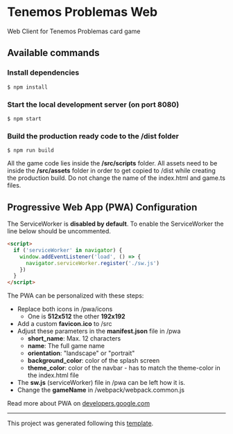 # Tenemos Problemas Web
Web Client for Tenemos Problemas card game

## Available commands
### Install dependencies
`$ npm install`

### Start the local development server (on port 8080)
`$ npm start`

### Build the production ready code to the /dist folder
`$ npm run build`


All the game code lies inside the **/src/scripts** folder. All assets need to be inside the **/src/assets** folder in order to get copied to /dist while creating the production build. Do not change the name of the index.html and game.ts files.

## Progressive Web App (PWA) Configuration

The ServiceWorker is **disabled by default**. To enable the ServiceWorker the line below should be uncommented.

```html
<script>
  if ('serviceWorker' in navigator) {
    window.addEventListener('load', () => {
      navigator.serviceWorker.register('./sw.js')
    })
  }
</script>
```

The PWA can be personalized with these steps:

- Replace both icons in /pwa/icons
  - One is **512x512** the other **192x192**
- Add a custom **favicon.ico** to /src
- Adjust these parameters in the **manifest.json** file in /pwa
  - **short_name**: Max. 12 characters
  - **name**: The full game name
  - **orientation**: "landscape" or "portrait"
  - **background_color**: color of the splash screen
  - **theme_color**: color of the navbar - has to match the theme-color in the index.html file
- The **sw.js** (serviceWorker) file in /pwa can be left how it is.
- Change the **gameName** in /webpack/webpack.common.js

Read more about PWA on [developers.google.com](https://developers.google.com/web/progressive-web-apps/)


---
This project was generated following this [template](https://github.com/yandeu/phaser-project-template).
